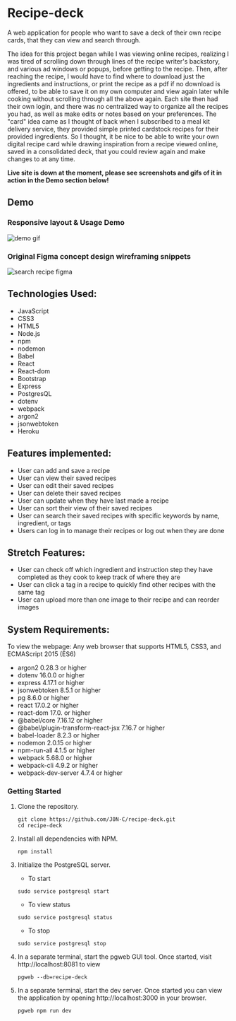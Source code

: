 # Recipe-deck

A web application for people who want to save a deck of their own recipe cards, that they can view and search through.

The idea for this project began while I was viewing online recipes, realizing I was tired of scrolling down through lines of the recipe writer's backstory, and various ad windows or popups, before getting to the recipe. Then, after reaching the recipe, I would have to find where to download just the ingredients and instructions, or print the recipe as a pdf if no download is offered, to be able to save it on my own computer and view again later while cooking without scrolling through all the above again. Each site then had their own login, and there was no centralized way to organize all the recipes you had, as well as make edits or notes based on your preferences. The "card" idea came as I thought of back when I subscribed to a meal kit delivery service, they provided simple printed cardstock recipes for their provided ingredients. So I thought, it be nice to be able to write your own digital recipe card while drawing inspiration from a recipe viewed online, saved in a consolidated deck, that you could review again and make changes to at any time.

**Live site is down at the moment, please see screenshots and gifs of it in action in the Demo section below!**

## Demo
### Responsive layout & Usage Demo
![demo gif](https://github.com/J0N-C/recipe-deck/blob/master/readme-demo/recipe-deck-responsive-demo.gif "demo gif")

### Original Figma concept design wireframing snippets
![search recipe figma](https://user-images.githubusercontent.com/64382900/228555952-f353e7e8-6ec0-49d3-9732-5783d24a74a8.JPG)

## Technologies Used:
* JavaScript
* CSS3
* HTML5
* Node.js
* npm
* nodemon
* Babel
* React
* React-dom
* Bootstrap
* Express
* PostgresQL
* dotenv
* webpack
* argon2
* jsonwebtoken
* Heroku

## Features implemented:
* User can add and save a recipe
* User can view their saved recipes
* User can edit their saved recipes
* User can delete their saved recipes
* User can update when they have last made a recipe
* User can sort their view of their saved recipes
* User can search their saved recipes with specific keywords by name, ingredient, or tags
* Users can log in to manage their recipes or log out when they are done

## Stretch Features:
* User can check off which ingredient and instruction step they have completed as they cook to keep track of where they are
* User can click a tag in a recipe to quickly find other recipes with the same tag
* User can upload more than one image to their recipe and can reorder images

## System Requirements:
To view the webpage: Any web browser that supports HTML5, CSS3, and ECMAScript 2015 (ES6)
* argon2 0.28.3 or higher
* dotenv 16.0.0 or higher
* express 4.17.1 or higher
* jsonwebtoken 8.5.1 or higher
* pg 8.6.0 or higher
* react 17.0.2 or higher
* react-dom 17.0. or higher
* @babel/core 7.16.12 or higher
* @babel/plugin-transform-react-jsx 7.16.7 or higher
* babel-loader 8.2.3 or higher
* nodemon 2.0.15 or higher
* npm-run-all 4.1.5 or higher
* webpack 5.68.0 or higher
* webpack-cli 4.9.2 or higher
* webpack-dev-server 4.7.4 or higher

### Getting Started

1. Clone the repository.

    ```shell
    git clone https://github.com/J0N-C/recipe-deck.git
    cd recipe-deck
    ```

1. Install all dependencies with NPM.

    ```shell
    npm install
    ```

1. Initialize the PostgreSQL server.
    * To start
    ```shell
    sudo service postgresql start
    ```

    * To view status
    ```shell
    sudo service postgresql status
    ```

    * To stop
    ```shell
    sudo service postgresql stop
    ```

1. In a separate terminal, start the pgweb GUI tool. Once started, visit http://localhost:8081 to view

    ```shell
    pgweb --db=recipe-deck
    ```

1. In a separate terminal, start the dev server. Once started you can view the application by opening http://localhost:3000 in your browser.
    ```shell
    pgweb npm run dev
    ```
